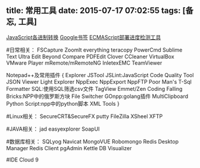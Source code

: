 title: 常用工具
date: 2015-07-17 07:02:55
tags: [备忘, 工具]
---

[JavaScript各进制转换](http://zaozaool.github.io/js-hex-conversion.html)
[Google书签](http://zaozaool.github.io/bookmarks.html)
[ECMAScript部署进度检测工具](http://kangax.github.io/compat-table/es6/)

#日常相关：
FSCapture
ZoomIt
everything
teracopy
PowerCmd
Sublime Text
Ultra Edit
Beyond Compare
PDFEdit
Clover
CCleaner
VirtualBox
VMware Player
mRemote/mRemoteNG
InletexEMC
TeamViewer
<!--more-->

Notepad++及常用插件
{
	Explorer
	JSTool
	JSLint:JavaScript Code Quality Tool
	JSON Viewer
	Light Explorer
	NppExec
	NppExport
	NppFTP
	Poor Man's T-Sql Formatter
	SQL:使用SQL筛选csv文件
	TagView
	Emmet/Zen Coding
	Falling Bricks:NPP中的俄罗斯方块
	File Switcher
	GOnpp:golang插件
	MultiClipboard
	Python Script:npp中的python脚本
	XML Tools
}

#Linux相关：
SecureCRT&SecureFX
putty
FileZilla
XSheel
XFTP

#JAVA相关：
jad
easyexplorer
SoapUI

#数据库相关：
SQLyog
Navicat
MongoVUE
Robomongo
Redis Desktop Manager
Redis Client
pgAdmin
Kettle
DB Visualizer

#IDE
Cloud 9
